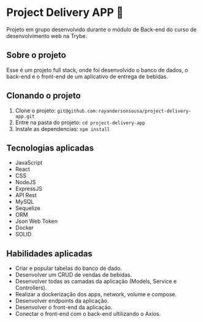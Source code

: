 # Project Delivery APP :motor_scooter:
Projeto em grupo desenvolvido durante o módulo de Back-end do curso de desenvolvimento web na Trybe.


## Sobre o projeto

Esse é um projeto full stack, onde foi desenvolvido o banco de dados, o back-end e o front-end de um aplicativo de entrega de bebidas.


## Clonando o projeto

1. Clone o projeto: `git@github.com:rayandersonsousa/project-delivery-app.git`
2. Entre na pasta do projeto: `cd project-delivery-app`
3. Instale as dependencias: `npm install`


## Tecnologias aplicadas

  - JavaScript
  - React
  - CSS
  - NodeJS
  - ExpressJS
  - API Rest
  - MySQL
  - Sequelize
  - ORM
  - Json Web Token
  - Docker
  - SOLID


## Habilidades aplicadas

  - Criar e popular tabelas do banco de dado.
  - Desenvolver um CRUD de vendas de bebidas.
  - Desenvolver todas as camadas da aplicação (Models, Service e Controllers).
  - Realizar a dockerização dos apps, network, volume e compose.
  - Desenvolver endpoints da aplicação.
  - Desenvolver o front-end da aplicação.
  - Conectar o front-end com o back-end ultilizando o Axios.
